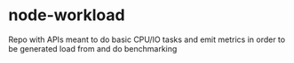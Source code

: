 # node-workload
Repo with APIs meant to do basic CPU/IO tasks and emit metrics in order to be generated load from and do benchmarking
